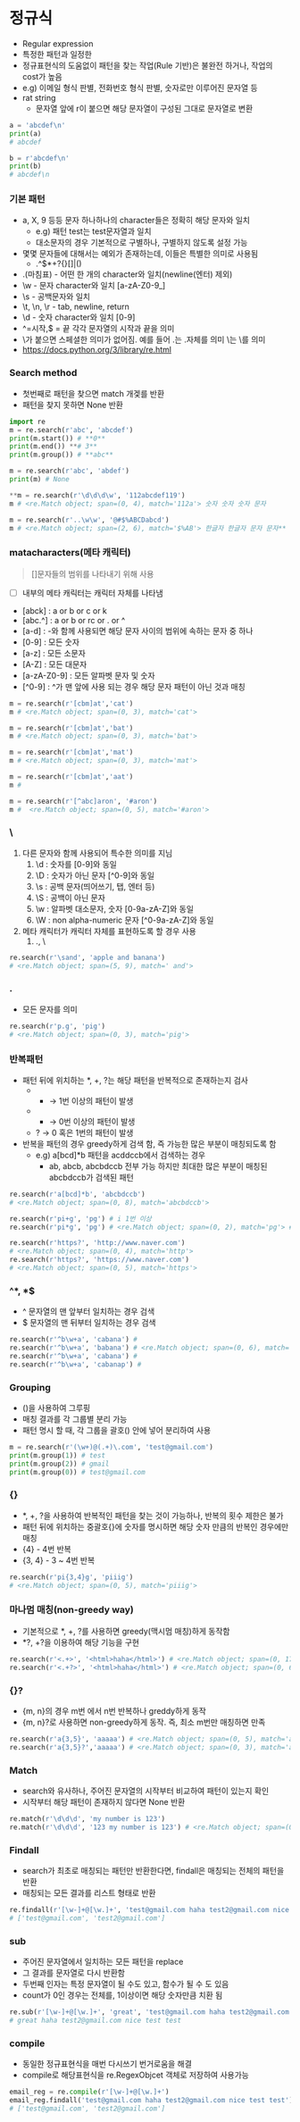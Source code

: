 # 정규식
- Regular expression
- 특정한 패턴과 일정한
- 정규표현식의 도움없이 패턴을 찾는 작업(Rule 기반)은 불완전 하거나, 작업의 cost가 높음
- e.g) 이메일 형식 판별, 전화번호 형식 판별, 숫자로만 이루어진 문자열 등
- rat string
    - 문자열 앞에 r이 붙으면 해당 문자열이 구성된 그대로 문자열로 변환

```python
a = 'abcdef\n'
print(a)
# abcdef

b = r'abcdef\n'
print(b)
# abcdef\n
```

### 기본 패턴

- a, X, 9 등등 문자 하나하나의 character들은 정확히 해당 문자와 일치
    - e.g) 패턴 test는 test문자열과 일치
    - 대소문자의 경우 기본적으로 구별하나, 구별하지 않도록 설정 가능
- 몇몇 문자들에 대해서는 예외가 존재하는데, 이들은 특별한 의미로 사용됨
    - .^$*+?{}[]\|()
- .(마침표) - 어떤 한 개의 character와 일치(newline(엔터) 제외)
- \w - 문자 character와 일치 [a-zA-Z0-9_]
- \s - 공백문자와 일치
- \t, \n, \r - tab, newline, return
- \d - 숫자 character와 일치 [0-9]
- ^=시작,$ = 끝 각각 문자열의 시작과 끝을 의미
- \가 붙으면 스페셜한 의미가 없어짐. 예를 들어 \.는 .자체를 의미 \\는 \를 의미
- https://docs.python.org/3/library/re.html

### Search method

- 첫번째로 패턴을 찾으면 match 개겣를 반환
- 패턴을 찾지 못하면 None 반환

```python
import re
m = re.search(r'abc', 'abcdef')
print(m.start()) # **0**
print(m.end()) **# 3**
print(m.group()) # **abc**

m = re.search(r'abc', 'abdef')
print(m) # None

**m = re.search(r'\d\d\d\w', '112abcdef119')
m # <re.Match object; span=(0, 4), match='112a'> 숫자 숫자 숫자 문자

m = re.search(r'..\w\w', '@#$%ABCDabcd')
m # <re.Match object; span=(2, 6), match='$%AB'> 한글자 한글자 문자 문자**

```

### matacharacters(메타 캐릭터)

> []문자들의 범위를 나타내기 위해 사용
> 
- [ ] 내부의 메타 캐릭터는 캐릭터 자체를 나타냄
- [abck] : a or b or c or k
- [abc.^] : a or b or rc or . or ^
- [a-d] : -와 함께 사용되면 해당 문자 사이의 범위에 속하는 문자 중 하나
- [0-9] : 모든 숫자
- [a-z] : 모든 소문자
- [A-Z] : 모든 대문자
- [a-zA-Z0-9] : 모든 알파벳 문자 및 숫자
- [^0-9] : ^가 맨 앞에 사용 되는 경우 해당 문자 패턴이 아닌 것과 매칭

```python
m = re.search(r'[cbm]at','cat')
m # <re.Match object; span=(0, 3), match='cat'>

m = re.search(r'[cbm]at','bat')
m # <re.Match object; span=(0, 3), match='bat'>

m = re.search(r'[cbm]at','mat')
m # <re.Match object; span=(0, 3), match='mat'>

m = re.search(r'[cbm]at','aat')
m # 

m = re.search(r'[^abc]aron', '#aron')
m #  <re.Match object; span=(0, 5), match='#aron'>
```

### \

1. 다른 문자와 함께 사용되어 특수한 의미를 지님
    1. \d : 숫자를 [0-9]와 동일
    2. \D : 숫자가 아닌 문자 [^0-9]와 동일
    3. \s : 공백 문자(띄어쓰기, 탭, 엔터 등)
    4. \S : 공백이 아닌 문자
    5. \w : 알파벳 대소문자, 숫자 [0-9a-zA-Z]와 동일
    6. \W : non alpha-numeric 문자 [^0-9a-zA-Z]와 동일
2. 메타 캐릭터가 캐릭터 자체를 표현하도록 할 경우 사용
    1. \., \\

```python
re.search(r'\sand', 'apple and banana')
# <re.Match object; span=(5, 9), match=' and'>
```

### .

- 모든 문자를 의미

```python
re.search(r'p.g', 'pig')
# <re.Match object; span=(0, 3), match='pig'>
```

### 반복패턴

- 패턴 뒤에 위치하는 *, +, ?는 해당 패턴을 반복적으로 존재하는지 검사
    - + → 1번 이상의 패턴이 발생
    - * → 0번 이상의 패턴이 발생
    - ? → 0 혹은 1번의 패턴이 발생
- 반복을 패턴의 경우 greedy하게 검색 함, 즉 가능한 많은 부분이 매칭되도록 함
    - e.g) a[bcd]*b 패턴을 acddccb에서 검색하는 경우
        - ab, abcb, abcbdccb 전부 가능 하지만 최대한 많은 부분이 매칭된 abcbdccb가 검색된 패턴

```python
re.search(r'a[bcd]*b', 'abcbdccb')
# <re.Match object; span=(0, 8), match='abcbdccb'>

re.search(r'pi+g', 'pg') # i 1번 이상
re.search(r'pi*g', 'pg') # <re.Match object; span=(0, 2), match='pg'> # i 0번 이상

re.search(r'https?', 'http://www.naver.com')
# <re.Match object; span=(0, 4), match='http'>
re.search(r'https?', 'https://www.naver.com')
# <re.Match object; span=(0, 5), match='https'>
```

### ^*, *$

- ^ 문자열의 맨 앞부터 일치하는 경우 검색
- $ 문자열의 맨 뒤부터 일치하는 경우 검색

```python
re.search(r'^b\w+a', 'cabana') # 
re.search(r'^b\w+a', 'babana') # <re.Match object; span=(0, 6), match='babana'>
re.search(r'^b\w+a', 'cabana') #
re.search(r'^b\w+a', 'cabanap') #
```

### Grouping

- ()을 사용하여 그루핑
- 매칭 결과를 각 그룹별 분리 가능
- 패턴 명시 할 때, 각 그룹을 괄호() 안에 넣어 분리하여 사용

```python
m = re.search(r'(\w+)@(.+)\.com', 'test@gmail.com')
print(m.group(1)) # test
print(m.group(2)) # gmail
print(m.group(0)) # test@gmail.com
```

### {}

- *, +, ?을 사용하여 반복적인 패턴을 찾는 것이 가능하나, 반복의 횟수 제한은 불가
- 패턴 뒤에 위치하는 중괄호{}에 숫자를 명시하면 해당 숫자 만큼의 반복인 경우에만 매칭
- {4} - 4번 반복
- {3, 4} - 3 ~ 4번 반복

```python
re.search(r'pi{3,4}g', 'piiig')
# <re.Match object; span=(0, 5), match='piiig'>
```

### 마나멈 매칭(non-greedy way)

- 기본적으로 *, +, ?를 사용하면 greedy(맥시멈 매칭)하게 동작함
- *?, +?을 이용하여 해당 기능을 구현

```python
re.search(r'<.+>', '<html>haha</html>') # <re.Match object; span=(0, 17), match='<html>haha</html>'>
re.search(r'<.+?>', '<html>haha</html>') # <re.Match object; span=(0, 6), match='<html>'>
```

### {}?

- {m, n}의 경우 m번 에서 n번 반복하나 greddy하게 동작
- {m, n}?로 사용하면 non-greedy하게 동작. 즉, 최소 m번만 매칭하면 만족

```python
re.search(r'a{3,5}', 'aaaaa') # <re.Match object; span=(0, 5), match='aaaaa'>
re.search(r'a{3,5}?','aaaaa') # <re.Match object; span=(0, 3), match='aaa'> # 최소 만족
```

### Match

- search와 유사하나, 주어진 문자열의 시작부터 비교하여 패턴이 있는지 확인
- 시작부터 해당 패턴이 존재하지 않다면 None 반환

```python
re.match(r'\d\d\d', 'my number is 123')
re.match(r'\d\d\d', '123 my number is 123') # <re.Match object; span=(0, 3), match='123'>
```

### Findall

- search가 최초로 매칭되는 패턴만 반환한다면, findall은 매칭되는 전체의 패턴을 반환
- 매칭되는 모든 결과를 리스트 형태로 반환

```python
re.findall(r'[\w-]+@[\w.]+', 'test@gmail.com haha test2@gmail.com nice test test')
# ['test@gmail.com', 'test2@gmail.com']
```

### sub

- 주어진 문자열에서 일치하는 모든 패턴을 replace
- 그 결과를 문자열로 다시 반환함
- 두번째 인자는 특정 문자열이 될 수도 있고, 함수가 될 수 도 있음
- count가 0인 경우는 전체를, 1이상이면 해당 숫자만큼 치환 됨

```python
re.sub(r'[\w-]+@[\w.]+', 'great', 'test@gmail.com haha test2@gmail.com nice test test', count = 1)
# great haha test2@gmail.com nice test test
```

### compile

- 동일한 정규표현식을 매번 다시쓰기 번거로움을 해결
- compile로 해당표현식을 re.RegexObjcet 객체로 저장하여 사용가능

```python
email_reg = re.compile(r'[\w-]+@[\w.]+')
email_reg.findall('test@gmail.com haha test2@gmail.com nice test test')
# ['test@gmail.com', 'test2@gmail.com']
```
